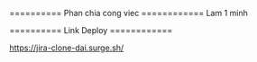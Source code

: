 ========== Phan chia cong viec ============
Lam 1 minh


========== Link Deploy ============

https://jira-clone-dai.surge.sh/